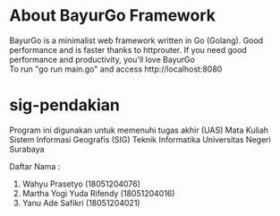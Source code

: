 # About BayurGo Framework

BayurGo is a minimalist web framework written in Go (Golang).
Good performance and is faster thanks to httprouter.
If you need good performance and productivity, you'll love BayurGo<br>
To run "go run main.go" and access http://localhost:8080
# sig-pendakian
Program ini digunakan untuk memenuhi tugas akhir (UAS) Mata Kuliah Sistem Informasi Geografis (SIG)
Teknik Informatika 
Universitas Negeri Surabaya

Daftar Nama :
1. Wahyu Prasetyo (18051204076)
2. Martha Yogi Yuda Rifendy (18051204016)
3. Yanu Ade Safikri (18051204021)
